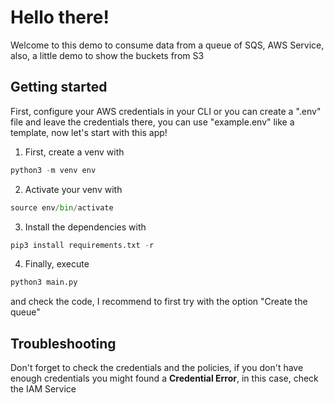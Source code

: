 # Hello there!
Welcome to this demo to consume data from a queue of SQS, AWS Service, also, a little demo to show the buckets from S3
## Getting started
First, configure your AWS credentials in your CLI or you can create a ".env" file and leave the credentials there, you can use "example.env" like a template, now let's start with this app!
1. First, create a venv with 
```python
python3 -m venv env
```

2. Activate your venv with 
```python
source env/bin/activate
```

3. Install the dependencies with 
```python
pip3 install requirements.txt -r
```

4. Finally, execute 
```python
python3 main.py
```
 and check the code, I recommend to first try with the option "Create the queue"

## Troubleshooting
Don't forget to check the credentials and the policies, if you don't have enough credentials you might found a **Credential Error**, in this case, check the IAM Service